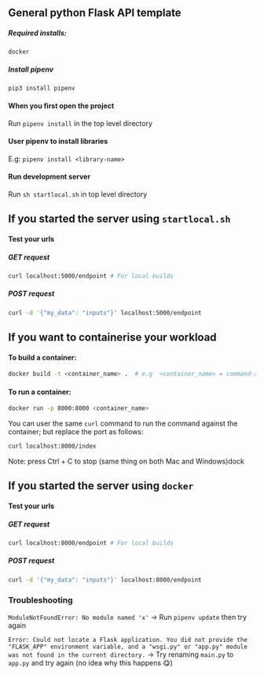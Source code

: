 ## General python Flask API template

##### Required installs:
`docker`

##### Install pipenv
`pip3 install pipenv`

#### When you first open the project
Run `pipenv install` in the top level directory

#### User pipenv to install libraries
E.g: `pipenv install <library-name>`

#### Run development server
Run `sh startlocal.sh` in top level directory


## If you started the server using `startlocal.sh`
#### Test your urls
##### GET request
```bash
curl localhost:5000/endpoint # For local builds
```

##### POST request
```bash
curl -d '{"my_data": "inputs"}' localhost:5000/endpoint
```


## If you want to containerise your workload
#### To build a container:
```bash
docker build -t <container_name> .  # e.g  <container_name> = command-service
```

#### To run a container:
```bash
docker run -p 8000:8000 <container_name> 
```
You can user the same `curl` command to run the command against the container; but replace the port as follows:
```bash
curl localhost:8000/index
```
Note: press Ctrl + C to stop (same thing on both Mac and Windows)dock

## If you started the server using `docker`
#### Test your urls
##### GET request
```bash
curl localhost:8000/endpoint # For local builds
```

##### POST request
```bash
curl -d '{"my_data": "inputs"}' localhost:8000/endpoint
```


### Troubleshooting
`ModuleNotFoundError: No module named 'x'`
-> Run `pipenv update` then try again

`Error: Could not locate a Flask application. You did not provide the "FLASK_APP" environment variable, and a "wsgi.py" or "app.py" module was not found in the current directory.`
-> Try renaming `main.py` to `app.py` and try again (no idea why this happens 😋)
